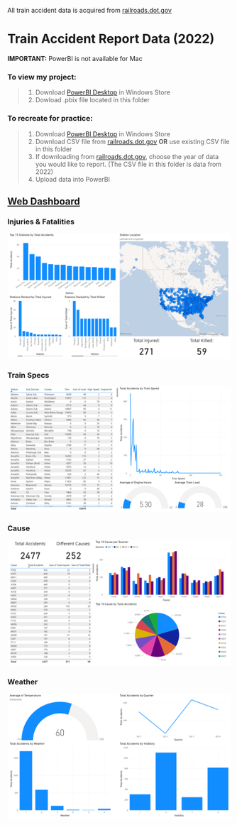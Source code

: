 All train accident data is acquired from [railroads.dot.gov](https://railroads.dot.gov/safety-data/accident-and-incident-reporting/train-accident-reports/train-accident-reports)
# Train Accident Report Data (2022)

**IMPORTANT:** PowerBI is not available for Mac

### **To view my project:**
> 1. Download [PowerBI Desktop](https://aka.ms/pbidesktopstore) in Windows Store
> 2. Dowload .pbix file located in this folder


### **To recreate for practice:**
> 1. Download [PowerBI Desktop](https://aka.ms/pbidesktopstore) in Windows Store
> 2. Download CSV file from [railroads.dot.gov](https://railroads.dot.gov/safety-data/accident-and-incident-reporting/train-accident-reports/train-accident-reports) **OR** use existing CSV file in this folder
> 3. If downloading from [railroads.dot.gov](https://railroads.dot.gov/safety-data/accident-and-incident-reporting/train-accident-reports/train-accident-reports), choose the year of data you would like to report. (The CSV file in this folder is data from 2022)
> 4. Upload data into PowerBI


## [Web Dashboard](https://app.powerbi.com/reportEmbed?reportId=d3d451b9-283d-4f57-a32e-594a4eaf66d4&autoAuth=true&ctid=eb095636-1052-4895-952b-1ff9df1d1121)
### Injuries & Fatalities
![](etc/Injuries_&_Fatalities.png)

### Train Specs
![](etc/Train_Specs.png)

### Cause
![](etc/Cause.png)

### Weather
![](etc/Weather.png)



